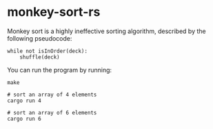 # monkey-sort-rs
Monkey sort is a highly ineffective sorting algorithm, described by the following pseudocode:

```
while not isInOrder(deck):
    shuffle(deck)
```

You can run the program by running:
```
make

# sort an array of 4 elements
cargo run 4

# sort an array of 6 elements
cargo run 6
```

